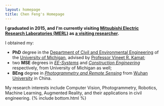 ```yaml
---
layout: homepage
title: Chen Feng's Homepage
---
```

**I graduated in 2015, and I'm currently visiting [Mitsubishi Electric Research Laboratories (MERL)](http://www.merl.com/) as [a visiting researcher](http://www.merl.com/people/cfeng).**

I obtained my:

* **PhD** degree in the [Department of Civil and Environmental Engineering](http://www.cee.umich.edu) of the [University of Michigan](http://www.umich.edu/), advised by [Professor Vineet R. Kamat](http://pathfinder.engin.umich.edu/);
* two **MSE** degrees in [*EE-Systems*](http://www.eecs.umich.edu/eecs/graduate/ees/EESystemsgraduate.html) and [*Construction Engineering*](http://tcmp.engin.umich.edu/) respectively, from University of Michigan as well;
* **BEng** degree in [*Photogrammetry and Remote Sensing*](http://hts.sgg.whu.edu.cn/) from [Wuhan University](http://www.whu.edu.cn/) in China.

My research interests include Computer Vision, Photogrammetry, Robotics, Machine Learning, Augmented Reality, and their applications in civil engineering.
{% include bottom.html %}